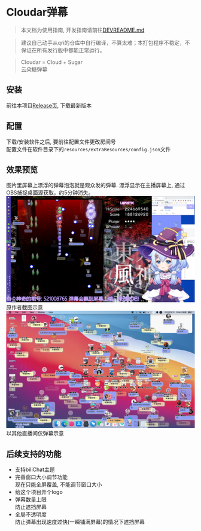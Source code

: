# Cloudar弹幕
> 本文档为使用指南, 开发指南请前往[DEVREADME.md](./DEVREADME.md)  

> 建议自己动手从qri的仓库中自行编译，不算太难；本打包程序不稳定，不保证在所有发行版中都能正常运行。

> Cloudar = Cloud + Sugar  
> 云朵糖弹幕  

## 安装
前往本项目[Release页](https://github.com/defaultuser-0/cloudar-electron-linux/releases), 下载最新版本  

## 配置
下载/安装软件之后, 要前往配置文件更改房间号  
配置文件在软件目录下的```resources/extraResources/config.json```文件  

## 效果预览
图片里屏幕上漂浮的弹幕泡泡就是观众发的弹幕. 漂浮显示在主播屏幕上, 通过OBS捕捉桌面源获取，约5分钟消失。  
![](./doc/preview.png)  
原作者截图示意
![](./doc/截图_选择区域_20220510184433.png)  
以其他直播间仅弹幕示意
## 后续支持的功能
- 支持biliChat主题  
- 完善窗口大小调节功能  
  现在只能全屏覆盖, 不能调节窗口大小  
- 给这个项目弄个logo  
- 弹幕数量上限  
  防止遮挡屏幕  
- 全局不透明度  
  防止弹幕出现速度过快(一瞬铺满屏幕)的情况下遮挡屏幕
